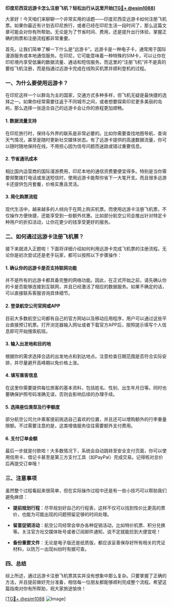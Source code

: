 **印度尼西亚远游卡怎么注册飞机？轻松出行从这里开始[[TG💪+ @esim1088](https://t.me/s/esim1088)]**

大家好！今天咱们来聊聊一个非常实用的话题——印度尼西亚远游卡如何注册飞机票。如果你最近有计划去印尼旅行，或者已经在印尼生活一段时间了，那么这篇文章可能会对你有所帮助。无论是为了节省时间、费用，还是提升出行体验，掌握正确的购票和注册流程都非常重要。

首先，让我们简单了解一下什么是“远游卡”。远游卡是一种电子卡，通常用于国际漫游服务或本地通信服务。在印尼，它可能意味着一种特殊的SIM卡，可以让你在印尼境内享受低廉的数据流量、通话和短信服务。而这里的“注册飞机”并不是真的要给飞机注册，而是指通过远游卡完成在线购买机票并顺利登机的过程。

### 一、为什么要使用远游卡？

在印尼这样一个以群岛为主的国家，交通方式多种多样，但飞机无疑是最快捷的选择之一。如果你经常需要往返于不同城市之间，或者想要探索印尼更多美丽的岛屿，那么选择一张适合自己的远游卡会让你的旅程更加顺畅。

#### 1. 数据流量支持
在印尼旅行时，保持与外界的联系是非常必要的。比如你需要查找地图导航、查询天气情况，甚至是随时更新社交媒体状态。有了远游卡提供的高速数据流量，你可以随时随地保持在线，不用担心因为信号问题而迷路或错过重要信息。

#### 2. 节省通讯成本
相比国内运营商的国际漫游费用，印尼本地的通信资费要便宜得多。特别是当你需要频繁拨打电话或发送短信时，使用远游卡能帮你省下一大笔开支。而且很多远游卡还提供包月套餐，价格实惠且灵活。

#### 3. 简化购票流程
现代生活中，越来越多的人倾向于在网上购买机票。而使用远游卡注册飞机票，不仅操作方便快捷，还能享受到一些额外优惠。比如部分航空公司会推出针对特定卡种用户的折扣活动，让你花更少的钱享受更好的服务。

### 二、如何通过远游卡注册飞机票？

接下来就进入正题啦！下面将详细介绍如何利用远游卡完成飞机票的注册流程。无论你是初次尝试还是老手玩家，都可以按照以下步骤操作：

#### 1. 确认你的远游卡是否支持联网功能
并不是所有的远游卡都具备完整的网络功能。因此，在正式开始之前，请先确认你的卡是否能够连接到互联网，并且已经激活了相应的数据服务。如果不确定的话，可以直接联系客服咨询具体细节。

#### 2. 登录航空公司官网或APP
目前大多数航空公司都有自己的官方网站以及移动应用程序，用户可以通过这些平台直接预订机票。打开浏览器输入网址或者下载官方APP后，按照提示填写个人信息即可开始搜索航班。

#### 3. 输入出发地和目的地
根据你的需求选择合适的出发地点和到达地点。注意检查日期范围是否符合实际安排，并尽量避开高峰期以免价格上涨。

#### 4. 填写乘客信息
在这里你需要提供每位旅客的基本资料，包括姓名、性别、出生年月日等。同时也要确保护照号码准确无误，否则会影响后续的办理手续。

#### 5. 选择座位类型及行李额度
部分航空公司允许乘客提前挑选自己喜欢的位置，并且还可以增购额外的行李重量限额。不过需要注意的是，这类增值服务往往需要额外支付费用。

#### 6. 支付订单金额
最后一步就是付款啦！大多数情况下，系统会自动跳转至安全支付页面，你可以使用信用卡、借记卡甚至是第三方支付工具（如PayPal）完成交易。记得核对总价后再提交订单哦！

### 三、注意事项

虽然整个过程看起来很简单，但在实际操作过程中还是有一些小技巧可以帮助我们避免麻烦：

- **提前规划行程**：尽早规划好自己的行程表，这样不仅可以找到性价比更高的票价，也能为可能出现的问题预留足够的时间处理。
  
- **留意促销活动**：航空公司经常会举办各种促销活动，比如特价机票、积分兑换等。关注官方社交媒体账号或者订阅邮件通知，说不定就能捡到大便宜呢！

- **备份重要文件**：无论是电子版还是纸质版，都应该妥善保存好所有相关的凭证材料，以防万一出现纠纷时有据可查。

### 四、总结

综上所述，通过远游卡注册飞机票其实并没有想象中那么复杂。只要掌握了正确的方法，并且提前做好充分准备，相信每一位朋友都能够顺利完成整个流程。希望这篇指南对你有所帮助，祝大家旅途愉快！

[[TG💪+ @esim1088](https://t.me/s/esim1088) ![Image](https://i.postimg.cc/4NQfJmqS/Snipaste-2025-05-13-00-14-12.png)]